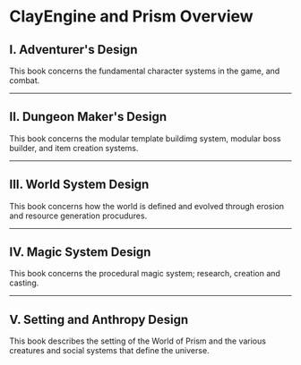 # ClayEngine and Prism Overview

## I. Adventurer's Design

  This book concerns the fundamental character systems in the game, and combat.
   
---

## II. Dungeon Maker's Design

  This book concerns the modular template buildimg system, modular boss builder, and item creation systems.

---

## III. World System Design

  This book concerns how the world is defined and evolved through erosion and resource generation procudures.

---

## IV. Magic System Design

  This book concerns the procedural magic system; research, creation and casting.

---

## V. Setting and Anthropy Design

  This book describes the setting of the World of Prism and the various creatures and social systems that define the universe.
